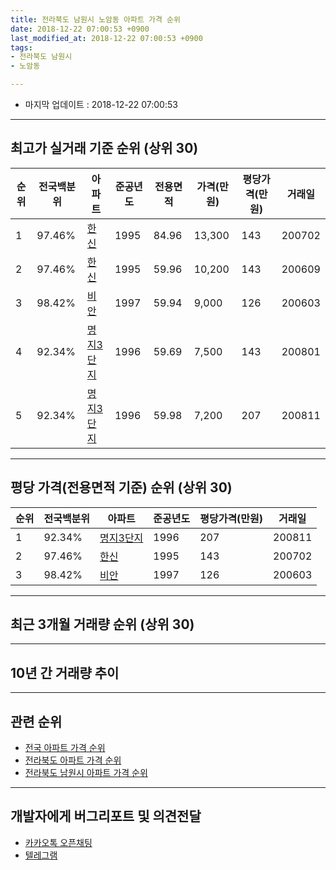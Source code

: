 ```yaml
---
title: 전라북도 남원시 노암동 아파트 가격 순위
date: 2018-12-22 07:00:53 +0900
last_modified_at: 2018-12-22 07:00:53 +0900
tags:
- 전라북도 남원시
- 노암동

---
```


* 마지막 업데이트 : 2018-12-22 07:00:53

---

## 최고가 실거래 기준 순위 (상위 30)


|순위|전국백분위|아파트|준공년도|전용면적|가격(만원)|평당가격(만원)|거래일|
|---|---|---|---|---|---|---|---|
|1|97.46%|[한신](https://search.naver.com/search.naver?query=%EC%A0%84%EB%9D%BC%EB%B6%81%EB%8F%84+%EB%82%A8%EC%9B%90%EC%8B%9C+%EB%85%B8%EC%95%94%EB%8F%99+%ED%95%9C%EC%8B%A0)|1995|84.96|13,300|143|200702|
|2|97.46%|[한신](https://search.naver.com/search.naver?query=%EC%A0%84%EB%9D%BC%EB%B6%81%EB%8F%84+%EB%82%A8%EC%9B%90%EC%8B%9C+%EB%85%B8%EC%95%94%EB%8F%99+%ED%95%9C%EC%8B%A0)|1995|59.96|10,200|143|200609|
|3|98.42%|[비안](https://search.naver.com/search.naver?query=%EC%A0%84%EB%9D%BC%EB%B6%81%EB%8F%84+%EB%82%A8%EC%9B%90%EC%8B%9C+%EB%85%B8%EC%95%94%EB%8F%99+%EB%B9%84%EC%95%88)|1997|59.94|9,000|126|200603|
|4|92.34%|[명지3단지](https://search.naver.com/search.naver?query=%EC%A0%84%EB%9D%BC%EB%B6%81%EB%8F%84+%EB%82%A8%EC%9B%90%EC%8B%9C+%EB%85%B8%EC%95%94%EB%8F%99+%EB%AA%85%EC%A7%803%EB%8B%A8%EC%A7%80)|1996|59.69|7,500|143|200801|
|5|92.34%|[명지3단지](https://search.naver.com/search.naver?query=%EC%A0%84%EB%9D%BC%EB%B6%81%EB%8F%84+%EB%82%A8%EC%9B%90%EC%8B%9C+%EB%85%B8%EC%95%94%EB%8F%99+%EB%AA%85%EC%A7%803%EB%8B%A8%EC%A7%80)|1996|59.98|7,200|207|200811|


---

## 평당 가격(전용면적 기준) 순위 (상위 30)


|순위|전국백분위|아파트|준공년도|평당가격(만원)|거래일|
|---|---|---|---|---|---|
|1|92.34%|[명지3단지](https://search.naver.com/search.naver?query=%EC%A0%84%EB%9D%BC%EB%B6%81%EB%8F%84+%EB%82%A8%EC%9B%90%EC%8B%9C+%EB%85%B8%EC%95%94%EB%8F%99+%EB%AA%85%EC%A7%803%EB%8B%A8%EC%A7%80)|1996|207|200811|
|2|97.46%|[한신](https://search.naver.com/search.naver?query=%EC%A0%84%EB%9D%BC%EB%B6%81%EB%8F%84+%EB%82%A8%EC%9B%90%EC%8B%9C+%EB%85%B8%EC%95%94%EB%8F%99+%ED%95%9C%EC%8B%A0)|1995|143|200702|
|3|98.42%|[비안](https://search.naver.com/search.naver?query=%EC%A0%84%EB%9D%BC%EB%B6%81%EB%8F%84+%EB%82%A8%EC%9B%90%EC%8B%9C+%EB%85%B8%EC%95%94%EB%8F%99+%EB%B9%84%EC%95%88)|1997|126|200603|


---

## 최근 3개월 거래량 순위 (상위 30)


<div style="width:100%;">
    <canvas id="deal_count_ranking" height="250"></canvas>
</div>


<script>
new Chart(document.getElementById("deal_count_ranking"), {
    type: 'horizontalBar',
    data: {
        labels: ['한신', '명지3단지'],
        datasets: [{
            label: '실거래 수',
            data: [3, 2],
            borderColor: "rgba(255, 0, 128, 1)",
            backgroundColor: "rgba(255, 0, 128, 0.5)",
            fill: false,
        }]
    },
    options: {
        responsive: true,
        title: {
            display: true,
            text: '최근 3개월 거래량 순위'
        },
        tooltips: {
            mode: 'index',
            intersect: false,
            callbacks: {
                title: function(tooltipItems, data) {
                    return "실거래 수:";
                },
                label: function(tooltipItem, data) {
                    return data.labels[tooltipItem.index] + ": " + tooltipItem.xLabel;
                }
            }
        },
        hover: {
            mode: 'nearest',
            intersect: true
        },
        scales: {
            xAxes: [{
                display: true,
                scaleLabel: {
                    display: true,
                    labelString: '실거래 수'
                },
                ticks: {
                    suggestedMin: 0,
                }
            }],
            yAxes: [{
                display: true,
                ticks: {
                    autoSkip: false,
                    callback: function(value, index, values) {
                        if (value.length > 15)
                            return value.substr(0, 13) + "...";
                        else
                            return value;
                    }
                },
                scaleLabel: {
                    display: false,
                }
            }]
        }
    }
});

</script>


---

## 10년 간 거래량 추이


<div style="width:100%;">
    <canvas id="deal_progress" height="250"></canvas>
</div>

<script>
new Chart(document.getElementById("deal_progress"), {
    type: 'line',
    data: {
        labels: ['200812','200901','200902','200903','200904','200905','200906','200907','200908','200909','200910','200911','200912','201001','201002','201003','201004','201005','201006','201007','201008','201009','201010','201011','201012','201101','201102','201103','201104','201105','201106','201107','201108','201109','201110','201111','201112','201201','201202','201203','201204','201205','201206','201207','201208','201209','201210','201211','201212','201301','201302','201303','201304','201305','201306','201307','201308','201309','201310','201311','201312','201401','201402','201403','201404','201405','201406','201407','201408','201409','201410','201411','201412','201501','201502','201503','201504','201505','201506','201507','201508','201509','201510','201511','201512','201601','201602','201603','201604','201605','201606','201607','201608','201609','201610','201611','201612','201701','201702','201703','201704','201705','201706','201707','201708','201709','201710','201711','201712','201801','201802','201803','201804','201805','201806','201807','201808','201809','201810','201811','201812'],
        datasets: [{
            label: '실거래 수',
            pointRadius: 1,
            data: [3, 8, 4, 8, 6, 6, 4, 7, 7, 4, 8, 5, 9, 5, 8, 2, 6, 4, 7, 5, 5, 2, 6, 2, 5, 0, 5, 2, 4, 2, 3, 1, 2, 4, 5, 3, 3, 2, 5, 6, 2, 1, 2, 3, 2, 5, 8, 5, 3, 3, 4, 1, 8, 2, 5, 5, 2, 3, 3, 3, 1, 2, 3, 4, 2, 2, 5, 3, 0, 3, 3, 5, 1, 3, 4, 7, 2, 1, 5, 3, 3, 2, 7, 2, 3, 3, 4, 4, 7, 5, 1, 3, 5, 2, 2, 4, 1, 2, 6, 3, 4, 6, 5, 4, 6, 7, 2, 2, 7, 2, 1, 5, 0, 1, 1, 2, 2, 1, 3, 2, 0],
            borderColor: "rgba(255, 201, 14, 1)",
            backgroundColor: "rgba(255, 201, 14, 0.5)",
            fill: true,
        }]
    },
    options: {
        responsive: true,
        title: {
            display: true,
            text: '10년간 거래량 추이'
        },
        tooltips: {
            mode: 'index',
            intersect: false,
        },
        hover: {
            mode: 'nearest',
            intersect: true
        },
        scales: {
            xAxes: [{
                display: true,
                scaleLabel: {
                    display: true,
                    labelString: '년/월'
                }
            }],
            yAxes: [{
                display: true,
                ticks: {
                    suggestedMin: 0,
                },
                scaleLabel: {
                    display: true,
                    labelString: '실거래 수'
                }
            }]
        }
    }
});

</script>


---

## 관련 순위

- [전국 아파트 가격 순위](https://inasie.github.io/apt-ranking/전국)
- [전라북도 아파트 가격 순위](https://inasie.github.io/apt-ranking/전라북도)
- [전라북도 남원시 아파트 가격 순위](https://inasie.github.io/apt-ranking/전라북도-남원시)


---

## 개발자에게 버그리포트 및 의견전달

- [카카오톡 오픈채팅](https://open.kakao.com/o/gLJUAP4)
- [텔레그램](https://t.me/inasie)

